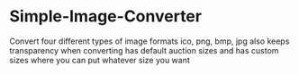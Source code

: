 # Simple-Image-Converter
Convert four different types of image formats ico, png, bmp, jpg also keeps transparency when converting has default auction sizes and has custom sizes where you can put whatever size you want

